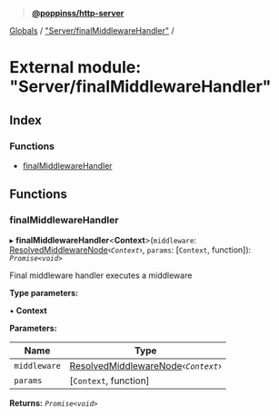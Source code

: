 > **[@poppinss/http-server](../README.md)**

[Globals](../README.md) / ["Server/finalMiddlewareHandler"](_server_finalmiddlewarehandler_.md) /

# External module: "Server/finalMiddlewareHandler"

## Index

### Functions

* [finalMiddlewareHandler](_server_finalmiddlewarehandler_.md#finalmiddlewarehandler)

## Functions

###  finalMiddlewareHandler

▸ **finalMiddlewareHandler**<**Context**>(`middleware`: [ResolvedMiddlewareNode](_contracts_.md#resolvedmiddlewarenode)‹*`Context`*›, `params`: [`Context`, function]): *`Promise<void>`*

Final middleware handler executes a middleware

**Type parameters:**

▪ **Context**

**Parameters:**

Name | Type |
------ | ------ |
`middleware` | [ResolvedMiddlewareNode](_contracts_.md#resolvedmiddlewarenode)‹*`Context`*› |
`params` | [`Context`, function] |

**Returns:** *`Promise<void>`*